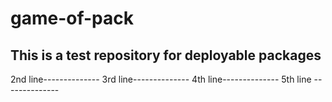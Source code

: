 # game-of-pack
This is a test repository for deployable packages
----------
2nd line--------------
3rd line--------------
4th line--------------
5th line --------------

